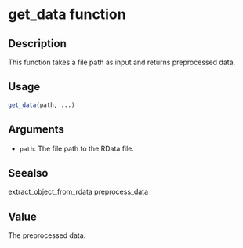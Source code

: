 # get_data function

## Description

This function takes a file path as input and returns preprocessed data.

## Usage

```r
get_data(path, ...)
```

## Arguments

* `path`: The file path to the RData file.

## Seealso

extract_object_from_rdata preprocess_data

## Value

The preprocessed data.


